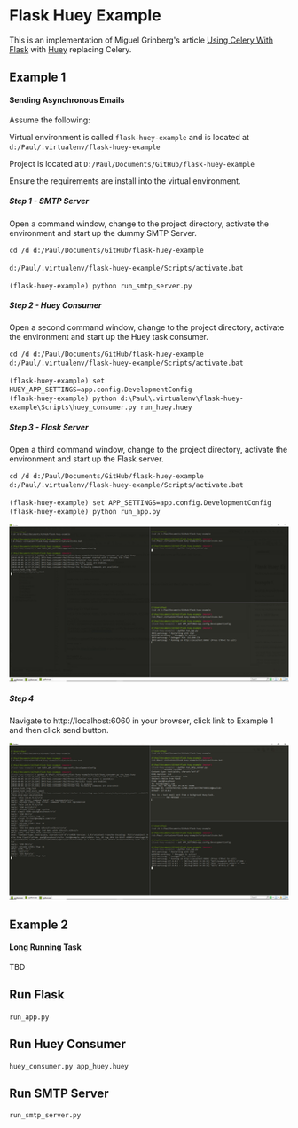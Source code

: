 
# Flask Huey Example 

This is an implementation of Miguel Grinberg's article [Using Celery With Flask](https://blog.miguelgrinberg.com/post/using-celery-with-flask) with [Huey](https://huey.readthedocs.io/en/latest/index.html) replacing Celery.

## Example 1
#### Sending Asynchronous Emails

Assume the following:

Virtual environment is called `flask-huey-example` and is located at `d:/Paul/.virtualenv/flask-huey-example`

Project is located at `D:/Paul/Documents/GitHub/flask-huey-example`

Ensure the requirements are install into the virtual environment.

##### Step 1 - SMTP Server

Open a command window, change to the project directory, activate the environment and start up the dummy SMTP Server.

```console
cd /d d:/Paul/Documents/GitHub/flask-huey-example

d:/Paul/.virtualenv/flask-huey-example/Scripts/activate.bat

(flask-huey-example) python run_smtp_server.py
```

##### Step 2 - Huey Consumer

Open a second command window, change to the project directory, activate the environment and start up the Huey task consumer.

```console
cd /d d:/Paul/Documents/GitHub/flask-huey-example
d:/Paul/.virtualenv/flask-huey-example/Scripts/activate.bat

(flask-huey-example) set HUEY_APP_SETTINGS=app.config.DevelopmentConfig
(flask-huey-example) python d:\Paul\.virtualenv\flask-huey-example\Scripts\huey_consumer.py run_huey.huey
```

##### Step 3 - Flask Server

Open a third command window, change to the project directory, activate the environment and start up the Flask server.

```console
cd /d d:/Paul/Documents/GitHub/flask-huey-example
d:/Paul/.virtualenv/flask-huey-example/Scripts/activate.bat

(flask-huey-example) set APP_SETTINGS=app.config.DevelopmentConfig
(flask-huey-example) python run_app.py
```

![Python Apps Running](docs/images/image-1.jpg)

##### Step 4

Navigate to http://localhost:6060 in your browser, click link to Example 1 and then click send button.

![Huey receiving async email task command from Flask](docs/images/image-2.jpg)


## Example 2
#### Long Running Task

TBD


## Run Flask
```run_app.py```

## Run Huey Consumer

```huey_consumer.py app_huey.huey```

## Run SMTP Server
```run_smtp_server.py```

